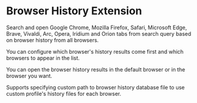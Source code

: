 # Browser History Extension

Search and open Google Chrome, Mozilla Firefox, Safari, Microsoft Edge, Brave, Vivaldi, Arc, Opera, Iridium and Orion tabs from search query based on browser history from all browsers.

You can configure which browser's history results come first and which browsers to appear in the list.

You can open the browser history results in the default browser or in the browser you want.

Supports specifying custom path to browser history database file to use custom profile's history files for each browser.